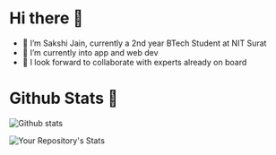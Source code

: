 # Hi there 👋

- 🤗 I’m Sakshi Jain, currently a 2nd year BTech Student at NIT Surat
- 🌱 I’m currently into app and web dev
- 👯 I look forward to collaborate with experts already on board

# Github Stats 🚀

![Github stats](https://github-readme-stats.vercel.app/api?username=sakshijain009)

![Your Repository's Stats](https://github-readme-stats.vercel.app/api/top-langs/?username=sakshijain009&theme=blue-green)



